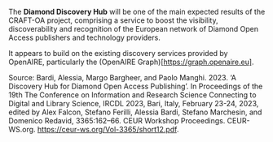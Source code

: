 The **Diamond Discovery Hub** will be one of the main expected results of the CRAFT-OA project, comprising a service to boost the visibility, discoverability and recognition of the European network of Diamond Open Access publishers and technology providers. 

It appears to build on the existing discovery services provided by OpenAIRE, particularly the (OpenAIRE Graph)[https://graph.openaire.eu].

Source: Bardi, Alessia, Margo Bargheer, and Paolo Manghi. 2023. ‘A Discovery Hub for Diamond Open Access Publishing’. In Proceedings of the 19th The Conference on Information and Research Science Connecting to Digital and Library Science, IRCDL 2023, Bari, Italy, February 23-24, 2023, edited by Alex Falcon, Stefano Ferilli, Alessia Bardi, Stefano Marchesin, and Domenico Redavid, 3365:162–66. CEUR Workshop Proceedings. CEUR-WS.org. https://ceur-ws.org/Vol-3365/short12.pdf.

